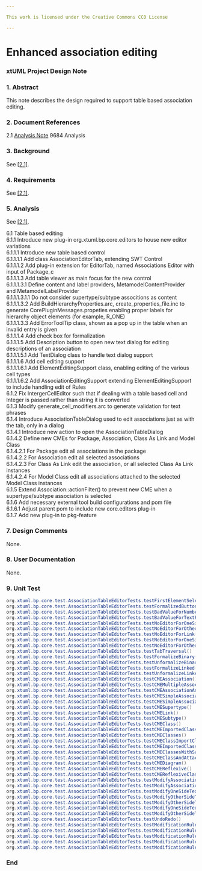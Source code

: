 ```yaml
---

This work is licensed under the Creative Commons CC0 License

---
```


# Enhanced association editing  
### xtUML Project Design Note

### 1. Abstract

This note describes the design required to support table based association editing.  

### 2. Document References
<a id="2.1"></a>2.1 [Analysis Note](https://github.com/travislondon/bridgepoint/blob/master/doc-bridgepoint/notes/9684_association_editing_enhancements/9567_association_editing_enhancements.md) 9684 Analysis    

### 3. Background

See [[2.1]](#2.1).  

### 4. Requirements

See [[2.1]](#2.1).  

### 5. Analysis

See [[2.1]](#2.1).

6.1 Table based editing    
6.1.1 Introduce new plug-in org.xtuml.bp.core.editors to house new editor variations  
6.1.1.1 Introduce new table based control  
6.1.1.1.1 Add class AssociationEditorTab, extending SWT Control  
6.1.1.1.2 Add plug-in extension for EditorTab, named Associations Editor with input of Package_c  
6.1.1.1.3 Add table viewer as main focus for the new control  
6.1.1.1.3.1 Define content and label providers, MetamodelContentProvider and MetamodelLabelProvider  
6.1.1.1.3.1.1 Do not consider supertype/subtype associtions as content  
6.1.1.1.3.2 Add BuildHierarchyProperties.arc, create_properties_file.inc to generate  CorePluginMessages.propeties enabling proper labels for hierarchy object elements (for example, R_ONE)  
6.1.1.1.3.3 Add ErrorToolTip class, shown as a pop up in the table when an invalid entry is given  
6.1.1.1.4 Add check box for formalization  
6.1.1.1.5 Add Description button to open new text dialog for editing descriptions of an association  
6.1.1.1.5.1 Add TextDialog class to handle text dialog support  
6.1.1.1.6 Add cell editing support  
6.1.1.1.6.1 Add ElementEditingSupport class, enabling editing of the various cell types  
6.1.1.1.6.2 Add AssociationEditingSupport extending ElementEditingSupport to include handling edit of Rules  
6.1.2 Fix IntergerCellEditor such that if dealing with a table based cell and Integer is passed rather than string it is converted   
6.1.3 Modify generate_cell_modifiers.arc to generate validation for text phrases  
6.1.4 Introduce AssociationTableDialog used to edit associations just as with the tab, only in a dialog  
6.1.4.1 Introduce new action to open the AssociationTableDialog  
6.1.4.2 Define new CMEs for Package, Association, Class As Link and Model Class  
6.1.4.2.1 For Package edit all associations in the package  
6.1.4.2.2 For Association edit all selected associations  
6.1.4.2.3 For Class As Link edit the association, or all selected Class As Link instances  
6.1.4.2.4 For Model Class edit all associations attached to the selected Model Class instances  
6.1.5 Extend Association::actionFilter() to prevent new CME when a supertype/subtype association is selected  
6.1.6 Add necessary external tool build configurations and pom file  
6.1.6.1 Adjust parent pom to include new core.editors plug-in  
6.1.7 Add new plug-in to pkg-feature  


### 7. Design Comments

None.  

### 8. User Documentation

None.   

### 9. Unit Test

```java
org.xtuml.bp.core.test.AssociationTableEditorTests.testFirstElementSelectedAndEditorStarted()
org.xtuml.bp.core.test.AssociationTableEditorTests.testFormalizedButtonStateMatchesModel()
org.xtuml.bp.core.test.AssociationTableEditorTests.testBadValueForNumber()
org.xtuml.bp.core.test.AssociationTableEditorTests.testBadValueForTextPhrase()
org.xtuml.bp.core.test.AssociationTableEditorTests.testNoEditorForOneSide()
org.xtuml.bp.core.test.AssociationTableEditorTests.testNoEditorForOtherSide()
org.xtuml.bp.core.test.AssociationTableEditorTests.testNoEditorForLink()
org.xtuml.bp.core.test.AssociationTableEditorTests.testNoEditorForOneSideBinary()
org.xtuml.bp.core.test.AssociationTableEditorTests.testNoEditorForOtherSideBinary()
org.xtuml.bp.core.test.AssociationTableEditorTests.testTabTraversal()
org.xtuml.bp.core.test.AssociationTableEditorTests.testFormalizeBinary()
org.xtuml.bp.core.test.AssociationTableEditorTests.testUnformalizeBinary()
org.xtuml.bp.core.test.AssociationTableEditorTests.testFormalizeLinked()
org.xtuml.bp.core.test.AssociationTableEditorTests.testUnformalizeLinked()
org.xtuml.bp.core.test.AssociationTableEditorTests.testCMEAssociation()
org.xtuml.bp.core.test.AssociationTableEditorTests.testCMEMultipleAssociation()
org.xtuml.bp.core.test.AssociationTableEditorTests.testCMEAssociationAndClass()
org.xtuml.bp.core.test.AssociationTableEditorTests.testCMESimpleAssociationAndSubtype()
org.xtuml.bp.core.test.AssociationTableEditorTests.testCMESimpleAssociationSupertype()
org.xtuml.bp.core.test.AssociationTableEditorTests.testCMESupertype()
org.xtuml.bp.core.test.AssociationTableEditorTests.testCMELink()
org.xtuml.bp.core.test.AssociationTableEditorTests.testCMESubtype()
org.xtuml.bp.core.test.AssociationTableEditorTests.testCMEClass()
org.xtuml.bp.core.test.AssociationTableEditorTests.testCMEImportedClass()
org.xtuml.bp.core.test.AssociationTableEditorTests.testCMEClasses()
org.xtuml.bp.core.test.AssociationTableEditorTests.testCMEClassImportClass()
org.xtuml.bp.core.test.AssociationTableEditorTests.testCMEImportedClasses()
org.xtuml.bp.core.test.AssociationTableEditorTests.testCMEClassesWithSameAssociation()
org.xtuml.bp.core.test.AssociationTableEditorTests.testCMEClassAndAttachedAssociation()
org.xtuml.bp.core.test.AssociationTableEditorTests.testCMEDiagram()
org.xtuml.bp.core.test.AssociationTableEditorTests.testCMEReflexive()
org.xtuml.bp.core.test.AssociationTableEditorTests.testCMEReflexiveClass()
org.xtuml.bp.core.test.AssociationTableEditorTests.testModifyAssociationNumberBinary()
org.xtuml.bp.core.test.AssociationTableEditorTests.testModifyAssociationNumberLinked()
org.xtuml.bp.core.test.AssociationTableEditorTests.testModifyOneSideTextPhraseBinary()
org.xtuml.bp.core.test.AssociationTableEditorTests.testModifyOtherSideTextPhraseBinary()
org.xtuml.bp.core.test.AssociationTableEditorTests.testModifyOtherSideTextPhraseBinaryFormalized()
org.xtuml.bp.core.test.AssociationTableEditorTests.testModifyOneSideTextPhraseLinked()
org.xtuml.bp.core.test.AssociationTableEditorTests.testModifyOtherSideTextPhraseLinked()
org.xtuml.bp.core.test.AssociationTableEditorTests.testUndoRedo()
org.xtuml.bp.core.test.AssociationTableEditorTests.testModificationRuleSimpleOne()
org.xtuml.bp.core.test.AssociationTableEditorTests.testModificationRuleSimpleOther()
org.xtuml.bp.core.test.AssociationTableEditorTests.testModificationRuleLinkedOne()
org.xtuml.bp.core.test.AssociationTableEditorTests.testModificationRuleLinkedOther()
org.xtuml.bp.core.test.AssociationTableEditorTests.testModificationRuleLinkedLink()
```



### End
